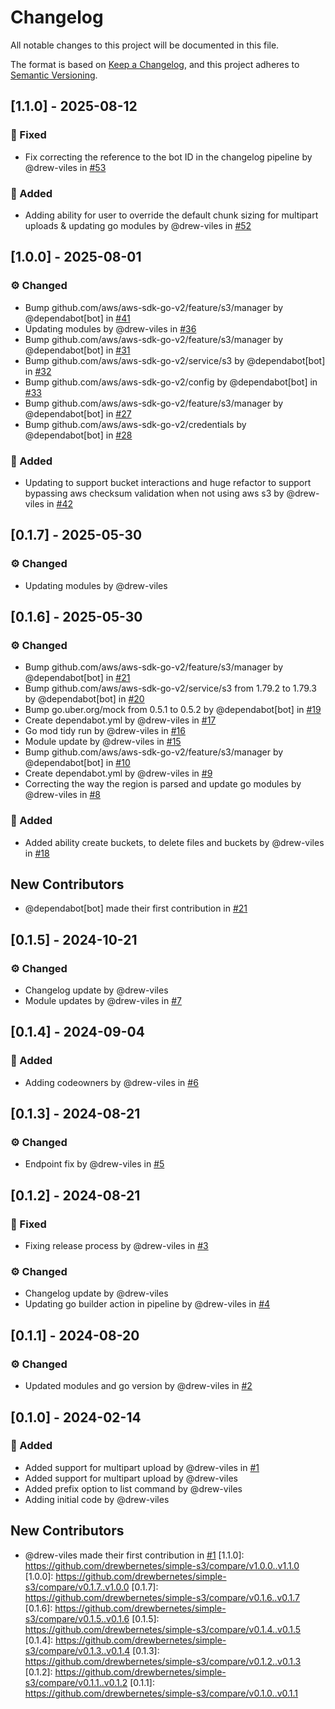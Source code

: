 # Changelog

All notable changes to this project will be documented in this file.

The format is based on [Keep a Changelog](https://keepachangelog.com/en/1.0.0/),
and this project adheres to [Semantic Versioning](https://semver.org/spec/v2.0.0.html).

## [1.1.0] - 2025-08-12

### :bug: Fixed
- Fix correcting the reference to the bot ID in the changelog pipeline by @drew-viles in [#53](https://github.com/drewbernetes/simple-s3/pull/53)

### :rocket: Added
- Adding ability for user to override the default chunk sizing for multipart uploads & updating go modules by @drew-viles in [#52](https://github.com/drewbernetes/simple-s3/pull/52)


## [1.0.0] - 2025-08-01

### :gear: Changed
- Bump github.com/aws/aws-sdk-go-v2/feature/s3/manager by @dependabot[bot] in [#41](https://github.com/drewbernetes/simple-s3/pull/41)
- Updating modules by @drew-viles in [#36](https://github.com/drewbernetes/simple-s3/pull/36)
- Bump github.com/aws/aws-sdk-go-v2/feature/s3/manager by @dependabot[bot] in [#31](https://github.com/drewbernetes/simple-s3/pull/31)
- Bump github.com/aws/aws-sdk-go-v2/service/s3 by @dependabot[bot] in [#32](https://github.com/drewbernetes/simple-s3/pull/32)
- Bump github.com/aws/aws-sdk-go-v2/config by @dependabot[bot] in [#33](https://github.com/drewbernetes/simple-s3/pull/33)
- Bump github.com/aws/aws-sdk-go-v2/feature/s3/manager by @dependabot[bot] in [#27](https://github.com/drewbernetes/simple-s3/pull/27)
- Bump github.com/aws/aws-sdk-go-v2/credentials by @dependabot[bot] in [#28](https://github.com/drewbernetes/simple-s3/pull/28)

### :rocket: Added
- Updating to support bucket interactions and huge refactor to support bypassing aws checksum validation when not using aws s3 by @drew-viles in [#42](https://github.com/drewbernetes/simple-s3/pull/42)


## [0.1.7] - 2025-05-30

### :gear: Changed
- Updating modules by @drew-viles


## [0.1.6] - 2025-05-30

### :gear: Changed
- Bump github.com/aws/aws-sdk-go-v2/feature/s3/manager by @dependabot[bot] in [#21](https://github.com/drewbernetes/simple-s3/pull/21)
- Bump github.com/aws/aws-sdk-go-v2/service/s3 from 1.79.2 to 1.79.3 by @dependabot[bot] in [#20](https://github.com/drewbernetes/simple-s3/pull/20)
- Bump go.uber.org/mock from 0.5.1 to 0.5.2 by @dependabot[bot] in [#19](https://github.com/drewbernetes/simple-s3/pull/19)
- Create dependabot.yml by @drew-viles in [#17](https://github.com/drewbernetes/simple-s3/pull/17)
- Go mod tidy run by @drew-viles in [#16](https://github.com/drewbernetes/simple-s3/pull/16)
- Module update by @drew-viles in [#15](https://github.com/drewbernetes/simple-s3/pull/15)
- Bump github.com/aws/aws-sdk-go-v2/feature/s3/manager by @dependabot[bot] in [#10](https://github.com/drewbernetes/simple-s3/pull/10)
- Create dependabot.yml by @drew-viles in [#9](https://github.com/drewbernetes/simple-s3/pull/9)
- Correcting the way the region is parsed and update go modules by @drew-viles in [#8](https://github.com/drewbernetes/simple-s3/pull/8)

### :rocket: Added
- Added ability create buckets, to delete files and buckets by @drew-viles in [#18](https://github.com/drewbernetes/simple-s3/pull/18)


## New Contributors
* @dependabot[bot] made their first contribution in [#21](https://github.com/drewbernetes/simple-s3/pull/21)
## [0.1.5] - 2024-10-21

### :gear: Changed
- Changelog update by @drew-viles
- Module updates by @drew-viles in [#7](https://github.com/drewbernetes/simple-s3/pull/7)


## [0.1.4] - 2024-09-04

### :rocket: Added
- Adding codeowners by @drew-viles in [#6](https://github.com/drewbernetes/simple-s3/pull/6)


## [0.1.3] - 2024-08-21

### :gear: Changed
- Endpoint fix by @drew-viles in [#5](https://github.com/drewbernetes/simple-s3/pull/5)


## [0.1.2] - 2024-08-21

### :bug: Fixed
- Fixing release process by @drew-viles in [#3](https://github.com/drewbernetes/simple-s3/pull/3)

### :gear: Changed
- Changelog update by @drew-viles
- Updating go builder action in pipeline by @drew-viles in [#4](https://github.com/drewbernetes/simple-s3/pull/4)


## [0.1.1] - 2024-08-20

### :gear: Changed
- Updated modules and go version by @drew-viles in [#2](https://github.com/drewbernetes/simple-s3/pull/2)


## [0.1.0] - 2024-02-14

### :rocket: Added
- Added support for multipart upload by @drew-viles in [#1](https://github.com/drewbernetes/simple-s3/pull/1)
- Added support for multipart upload by @drew-viles
- Added prefix option to list command by @drew-viles
- Adding initial code by @drew-viles


## New Contributors
* @drew-viles made their first contribution in [#1](https://github.com/drewbernetes/simple-s3/pull/1)
[1.1.0]: https://github.com/drewbernetes/simple-s3/compare/v1.0.0..v1.1.0
[1.0.0]: https://github.com/drewbernetes/simple-s3/compare/v0.1.7..v1.0.0
[0.1.7]: https://github.com/drewbernetes/simple-s3/compare/v0.1.6..v0.1.7
[0.1.6]: https://github.com/drewbernetes/simple-s3/compare/v0.1.5..v0.1.6
[0.1.5]: https://github.com/drewbernetes/simple-s3/compare/v0.1.4..v0.1.5
[0.1.4]: https://github.com/drewbernetes/simple-s3/compare/v0.1.3..v0.1.4
[0.1.3]: https://github.com/drewbernetes/simple-s3/compare/v0.1.2..v0.1.3
[0.1.2]: https://github.com/drewbernetes/simple-s3/compare/v0.1.1..v0.1.2
[0.1.1]: https://github.com/drewbernetes/simple-s3/compare/v0.1.0..v0.1.1

<!-- generated by git-cliff -->
